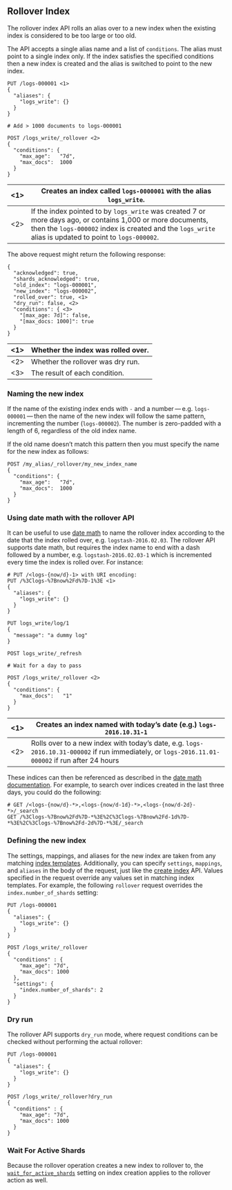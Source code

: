 ## Rollover Index

The rollover index API rolls an alias over to a new index when the existing index is considered to be too large or too old.

The API accepts a single alias name and a list of `conditions`. The alias must point to a single index only. If the index satisfies the specified conditions then a new index is created and the alias is switched to point to the new index.
    
    
    PUT /logs-000001 <1>
    {
      "aliases": {
        "logs_write": {}
      }
    }
    
    # Add > 1000 documents to logs-000001
    
    POST /logs_write/_rollover <2>
    {
      "conditions": {
        "max_age":   "7d",
        "max_docs":  1000
      }
    }

<1>| Creates an index called `logs-0000001` with the alias `logs_write`.     
---|---    
<2>| If the index pointed to by `logs_write` was created 7 or more days ago, or contains 1,000 or more documents, then the `logs-000002` index is created and the `logs_write` alias is updated to point to `logs-000002`.   
  
The above request might return the following response:
    
    
    {
      "acknowledged": true,
      "shards_acknowledged": true,
      "old_index": "logs-000001",
      "new_index": "logs-000002",
      "rolled_over": true, <1>
      "dry_run": false, <2>
      "conditions": { <3>
        "[max_age: 7d]": false,
        "[max_docs: 1000]": true
      }
    }

<1>| Whether the index was rolled over.     
---|---    
<2>| Whether the rollover was dry run.     
<3>| The result of each condition.   
  
### Naming the new index

If the name of the existing index ends with `-` and a number — e.g. `logs-000001` — then the name of the new index will follow the same pattern, incrementing the number (`logs-000002`). The number is zero-padded with a length of 6, regardless of the old index name.

If the old name doesn’t match this pattern then you must specify the name for the new index as follows:
    
    
    POST /my_alias/_rollover/my_new_index_name
    {
      "conditions": {
        "max_age":   "7d",
        "max_docs":  1000
      }
    }

### Using date math with the rollover API

It can be useful to use [date math](date-math-index-names.html) to name the rollover index according to the date that the index rolled over, e.g. `logstash-2016.02.03`. The rollover API supports date math, but requires the index name to end with a dash followed by a number, e.g. `logstash-2016.02.03-1` which is incremented every time the index is rolled over. For instance:
    
    
    # PUT /<logs-{now/d}-1> with URI encoding:
    PUT /%3Clogs-%7Bnow%2Fd%7D-1%3E <1>
    {
      "aliases": {
        "logs_write": {}
      }
    }
    
    PUT logs_write/log/1
    {
      "message": "a dummy log"
    }
    
    POST logs_write/_refresh
    
    # Wait for a day to pass
    
    POST /logs_write/_rollover <2>
    {
      "conditions": {
        "max_docs":   "1"
      }
    }

<1>| Creates an index named with today’s date (e.g.) `logs-2016.10.31-1`    
---|---    
<2>| Rolls over to a new index with today’s date, e.g. `logs-2016.10.31-000002` if run immediately, or `logs-2016.11.01-000002` if run after 24 hours   
  
These indices can then be referenced as described in the [date math documentation](date-math-index-names.html). For example, to search over indices created in the last three days, you could do the following:
    
    
    # GET /<logs-{now/d}-*>,<logs-{now/d-1d}-*>,<logs-{now/d-2d}-*>/_search
    GET /%3Clogs-%7Bnow%2Fd%7D-*%3E%2C%3Clogs-%7Bnow%2Fd-1d%7D-*%3E%2C%3Clogs-%7Bnow%2Fd-2d%7D-*%3E/_search

### Defining the new index

The settings, mappings, and aliases for the new index are taken from any matching [index templates](indices-templates.html). Additionally, you can specify `settings`, `mappings`, and `aliases` in the body of the request, just like the [create index](indices-create-index.html) API. Values specified in the request override any values set in matching index templates. For example, the following `rollover` request overrides the `index.number_of_shards` setting:
    
    
    PUT /logs-000001
    {
      "aliases": {
        "logs_write": {}
      }
    }
    
    POST /logs_write/_rollover
    {
      "conditions" : {
        "max_age": "7d",
        "max_docs": 1000
      },
      "settings": {
        "index.number_of_shards": 2
      }
    }

### Dry run

The rollover API supports `dry_run` mode, where request conditions can be checked without performing the actual rollover:
    
    
    PUT /logs-000001
    {
      "aliases": {
        "logs_write": {}
      }
    }
    
    POST /logs_write/_rollover?dry_run
    {
      "conditions" : {
        "max_age": "7d",
        "max_docs": 1000
      }
    }

### Wait For Active Shards

Because the rollover operation creates a new index to rollover to, the [`wait_for_active_shards`](indices-create-index.html#create-index-wait-for-active-shards) setting on index creation applies to the rollover action as well.
